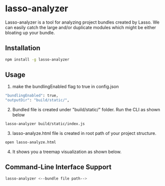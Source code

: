 # lasso-analyzer

Lasso-analyzer is a tool for analyzing project bundles created by Lasso. We can easily catch the large and/or duplicate modules which might be either bloating up
your bundle.

## Installation ##

``` bash
npm install -g lasso-analyzer
```

## Usage ##

1. make the bundlingEnabled flag to true in config.json
``` bash
"bundlingEnabled": true,
"outputDir": "build/static/",
```
2. Bundled file is created under "build/static/" folder. Run the CLI as shown below
``` bash
lasso-analyzer build/static/index.js
```
3. lasso-analyze.html file is created in root path of your project structure.

``` bash
open lasso-analyze.html
```
4. It shows you a treemap visualization as shown below.

## Command-Line Interface Support ##

``` bash
lasso-analyzer <--bundle file path-->
```